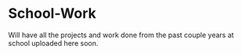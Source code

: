 # School-Work
Will have all the projects and work done from the past couple years at school uploaded here soon.
